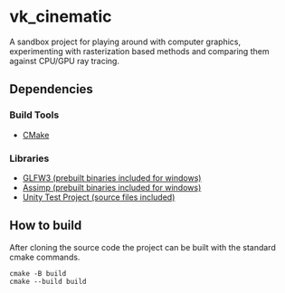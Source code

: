 # vk_cinematic
A sandbox project for playing around with computer graphics, experimenting with
rasterization based methods and comparing them against CPU/GPU ray tracing.

## Dependencies

### Build Tools
- [CMake](https://cmake.org/)

### Libraries
- [GLFW3 (prebuilt binaries included for windows)](https://github.com/glfw/glfw)
- [Assimp (prebuilt binaries included for windows)](https://github.com/assimp/assimp)
- [Unity Test Project (source files included)](https://github.com/ThrowTheSwitch/Unity)

## How to build
After cloning the source code the project can be built with the standard cmake
commands.
```
cmake -B build
cmake --build build
```
